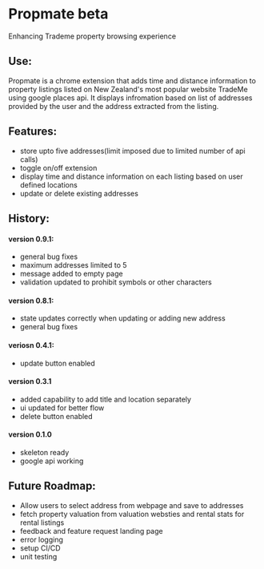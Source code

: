 # Propmate beta
Enhancing Trademe property browsing experience

## Use:
Propmate is a chrome extension that adds time and distance information to property listings listed on New Zealand's most popular website TradeMe using google places api. It displays infromation based on list of addresses provided by the user and the address extracted from the listing.

## Features:
- store upto five addresses(limit imposed due to limited number of api calls)
- toggle on/off extension 
- display time and distance information on each listing based on user defined locations
- update or delete existing addresses

## History:
#### version 0.9.1:
- general bug fixes
- maximum addresses limited to 5
- message added to empty page
- validation updated to prohibit symbols or other characters

#### version 0.8.1:
- state updates correctly when updating or adding new address
- general bug fixes

#### veriosn 0.4.1:
- update button enabled
#### version 0.3.1
- added capability to add title and location separately 
- ui updated for better flow
- delete button enabled

#### version 0.1.0
- skeleton ready
- google api working


## Future Roadmap:
- Allow users to select address from webpage and save to addresses
- fetch property valuation from valuation websties and rental stats for rental listings
- feedback and feature request landing page
- error logging
- setup CI/CD
- unit testing

